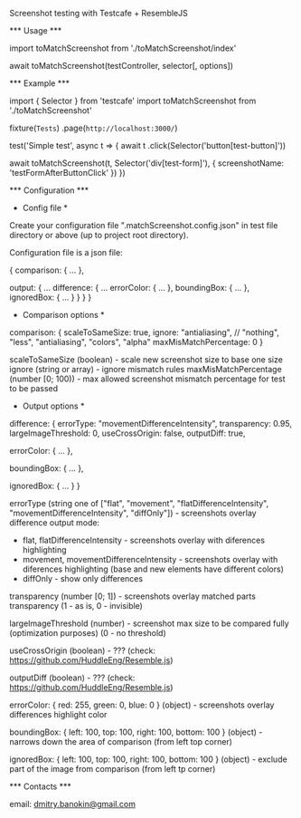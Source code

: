 Screenshot testing with Testcafe + ResembleJS

*** Usage ***

import toMatchScreenshot from './toMatchScreenshot/index'

await toMatchScreenshot(testController, selector[, options])


*** Example ***

import { Selector } from 'testcafe'
import toMatchScreenshot from './toMatchScreenshot'

fixture(`Tests`)
  .page(`http://localhost:3000/`)

test('Simple test', async t => {
  await t
  .click(Selector('button[test-button]'))

  await toMatchScreenshot(t, Selector('div[test-form]'), { screenshotName: 'testFormAfterButtonClick' })
})


*** Configuration ***

* Config file *

Create your configuration file ".matchScreenshot.config.json" in test file directory or above (up to project root directory).

Configuration file is a json file:

{
  comparison: {
    ...
  },

  output: {
    ...
    difference: {
      ...
      errorColor: {
        ...
      },
      boundingBox: {
        ...
      },
      ignoredBox: {
        ...
      }
    }
  }
}


* Comparison options *

comparison: {
  scaleToSameSize: true,
  ignore: "antialiasing", // "nothing", "less", "antialiasing", "colors", "alpha"
  maxMisMatchPercentage: 0
}

scaleToSameSize (boolean) - scale new screenshot size to base one size
ignore (string or array) - ignore mismatch rules
maxMisMatchPercentage (number [0; 100)) - max allowed screenshot mismatch percentage for test to be passed


* Output options *

difference: {
  errorType: "movementDifferenceIntensity",
  transparency: 0.95,
  largeImageThreshold: 0,
  useCrossOrigin: false,
  outputDiff: true,

  errorColor: {
    ...
  },

  boundingBox: {
    ...
  },

  ignoredBox: {
    ...
  }
}

errorType (string one of ["flat", "movement", "flatDifferenceIntensity", "movementDifferenceIntensity", "diffOnly"]) - screenshots overlay difference output mode:
  * flat, flatDifferenceIntensity - screenshots overlay with diferences highlighting
  * movement, movementDifferenceIntensity - screenshots overlay with diferences highlighting (base and new elements have different colors)
  * diffOnly - show only differences

transparency (number [0; 1]) - screenshots overlay matched parts transparency (1 - as is, 0 - invisible)

largeImageThreshold (number) - screenshot max size to be compared fully (optimization purposes) (0 - no threshold)

useCrossOrigin (boolean) - ??? (check: https://github.com/HuddleEng/Resemble.js)

outputDiff (boolean) - ??? (check: https://github.com/HuddleEng/Resemble.js)

errorColor: {
  red: 255,
  green: 0,
  blue: 0
}
(object) - screenshots overlay differences highlight color

boundingBox: {
  left: 100,
  top: 100,
  right: 100,
  bottom: 100
}
(object) - narrows down the area of comparison (from left top corner)

ignoredBox: {
  left: 100,
  top: 100,
  right: 100,
  bottom: 100
}
(object) - exclude part of the image from comparison (from left tp corner)


*** Contacts ***

email: dmitry.banokin@gmail.com